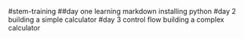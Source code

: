 #stem-training
##day one
learning markdown
installing python
#day 2
building a simple calculator
#day 3
control flow
building a complex calculator


